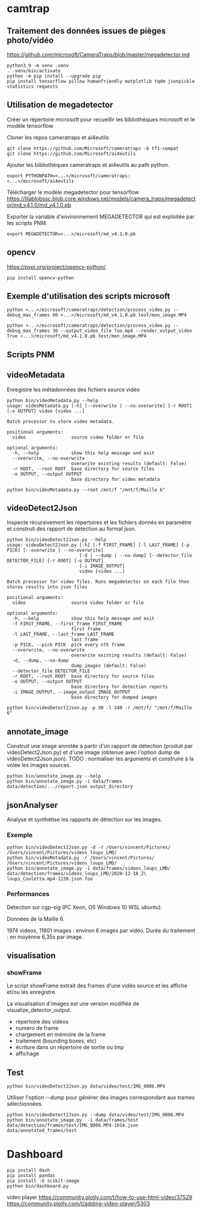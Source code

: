 # camtrap

## Traitement des données issues de pièges photo/vidéo

https://github.com/microsoft/CameraTraps/blob/master/megadetector.md

```
python3.9 -m venv .venv
. .venv/bin/activate
python -m pip install --upgrade pip
pip install tensorflow pillow humanfriendly matplotlib tqdm jsonpickle statistics requests
```

## Utilisation de megadetector

Créer un répertoire microsoft pour recueillir les bibliothèques microsoft et le modèle tensorflow

Cloner les repos cameratraps et ai4eutils:

```
git clone https://github.com/Microsoft/cameratraps -b tf1-compat
git clone https://github.com/Microsoft/ai4eutils
```

Ajouter les bibliothèques cameratraps et ai4eutils au path python.

```
export PYTHONPATH=<...>/microsoft/cameratraps:<...>/microsoft/ai4eutils
```

Télécharger le modèle megadetector pour tensorflow
https://lilablobssc.blob.core.windows.net/models/camera_traps/megadetector/md_v4.1.0/md_v4.1.0.pb

Exporter la variable d'environnement MEGADETECTOR qui est exploitée par les scripts PNM.

```
export MEGADETECTOR=<...>/microsoft/md_v4.1.0.pb
```

## opencv

https://pypi.org/project/opencv-python/

```
pip install opencv-python
```

## Exemple d'utilisation des scripts microsoft

```
python <...>/microsoft/cameratraps/detection/process_video.py --debug_max_frames 60 <...>/microsoft/md_v4.1.0.pb test/mon_image.MP4

python <...>/microsoft/cameratraps/detection/process_video.py --debug_max_frames 30 --output_video_file foo.mp4 --render_output_video True <...>/microsoft/md_v4.1.0.pb test/mon_image.MP4
```

## Scripts PNM


## videoMetadata

Enregistre les métadonnées des fichiers source vidéo

```
python bin/videoMetadata.py --help
usage: videoMetadata.py [-h] [--overwrite | --no-overwrite] [-r ROOT] [-o OUTPUT] video [video ...]

Batch processor to store video metadata.

positional arguments:
  video                 source video folder or file

optional arguments:
  -h, --help            show this help message and exit
  --overwrite, --no-overwrite
                        overwrite existing results (default: False)
  -r ROOT, --root ROOT  base directory for source files
  -o OUTPUT, --output OUTPUT
                        base directory for video metadata

python bin/videoMetadata.py --root /mnt/f "/mnt/f/Maille 6"
```

## videoDetect2Json

Inspecte récursivement les répertoires et les fichiers donnés en paramètre et construit des rapport de détection au format json.

```
python bin/videoDetect2Json.py --help
usage: videoDetect2Json.py [-h] [-f FIRST_FRAME] [-l LAST_FRAME] [-p PICK] [--overwrite | --no-overwrite]
                           [-d | --dump | --no-dump] [--detector_file DETECTOR_FILE] [-r ROOT] [-o OUTPUT]
                           [-i IMAGE_OUTPUT]
                           video [video ...]

Batch processor for video files. Runs megadetector on each file then stores results into json files

positional arguments:
  video                 source video folder or file

optional arguments:
  -h, --help            show this help message and exit
  -f FIRST_FRAME, --first_frame FIRST_FRAME
                        first frame
  -l LAST_FRAME, --last_frame LAST_FRAME
                        last frame
  -p PICK, --pick PICK  pick every nth frame
  --overwrite, --no-overwrite
                        overwrite existing results (default: False)
  -d, --dump, --no-dump
                        dump images (default: False)
  --detector_file DETECTOR_FILE
  -r ROOT, --root ROOT  base directory for source files
  -o OUTPUT, --output OUTPUT
                        base directory for detection reports
  -i IMAGE_OUTPUT, --image_output IMAGE_OUTPUT
                        base directory for dumped images

python bin/videoDetect2Json.py -p 30 -l 240 -r /mnt/f/ "/mnt/f/Maille 6"

```

## annotate_image

Construit une image annotée à partir d'un rapport de détection (produit par videoDetect2Json.py) et d'une image (obtenue avec l'option dump de videoDetect2Json.json).
TODO : normaliser les arguments et construire à la volée les images sources.

```
python bin/annotate_image.py --help
python bin/annotate_image.py -i data/frames data/detection/.../report.json output_directory
```

## jsonAnalyser

Analyse et synthétise les rapports de détection sur les images.

### Exemple

```
python bin/videoDetect2Json.py -d -r /Users/vincent/Pictures/ /Users/vincent/Pictures/videos_loups_LMD/
python bin/videoMetadata.py -r /Users/vincent/Pictures/ /Users/vincent/Pictures/videos_loups_LMD/
python bin/annotate_image.py -i data/frames/videos_loups_LMD/  data/detection/frames/videos_loups_LMD/2020-12-18_2\ loups_Couletta.mp4-1230.json foo
```

### Performances

Détection sur cgp-sig (PC Xeon, OS Windows 10 WSL ubuntu).

Données de la Maille 6.

1974 videos, 11801 images : environ 6 images par vidéo.
Durée du traitement : en moyenne 6,35s par image.

## visualisation

### showFrame

Le script showFrame extrait des frames d'une vidéo source et les affiche et/ou les enregistre.

La visualisation d'images est une version modifiée de visualize_detector_output.

- répertoire des vidéos
- numéro de frame
- chargement en mémoire de la frame
- traitement (bounding boxes, etc)
- écriture dans un répertoire de sortie ou tmp
- affichage

## Test

```
python bin/videoDetect2Json.py data/video/test/IMG_0006.MP4
```

Utiliser l'option --dump pour générer des images correspondant aux trames sélectionnées.

```
python bin/videoDetect2Json.py --dump data/video/test/IMG_0006.MP4
python bin/annotate_image.py  -i data/frames/test data/detection/frames/test/IMG_0006.MP4-1814.json data/annotated_frames/test
```
# Dashboard
```
pip install dash
pip install pandas
pip install -U scikit-image
python bin/dashboard.py
```

video player
https://community.plotly.com/t/how-to-use-html-video/37529
https://community.plotly.com/t/adding-video-player/5303
